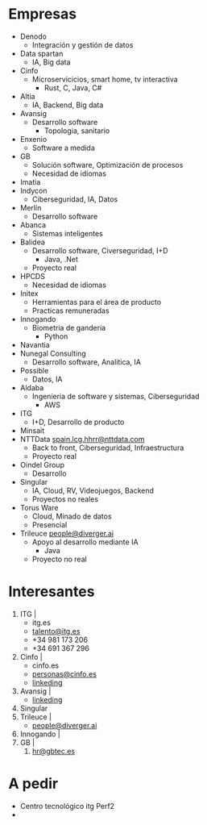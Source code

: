 # Empresas
- Denodo
	- Integración y gestión de datos
- Data spartan
	- IA, Big data
- Cinfo
	- Microservicicios, smart home, tv interactiva
		- Rust, C, Java, C#
- Altia
	- IA, Backend, Big data
- Avansig
	- Desarrollo software
		- Topologia, sanitario
- Enxenio
	- Software a medida
- GB
	- Solución software, Optimización de procesos
	- Necesidad de idiomas
- Imatia
- Indycon
	- Ciberseguridad, IA, Datos
- Merlín
	- Desarrollo software
- Abanca
	- Sistemas inteligentes
- Balidea
	- Desarrollo software, Civerseguridad, I+D
		- Java, .Net
	- Proyecto real
- HPCDS
	- Necesidad de idiomas
- Initex
	- Herramientas para el área de producto
	- Practicas remuneradas
- Innogando
	- Biometria de ganderia
		- Python
- Navantia
- Nunegal Consulting
	- Desarrollo software, Analitica, IA
- Possible
	- Datos, IA
- Aldaba
	- Ingenieria de software y sistemas, Ciberseguridad
		- AWS
- ITG
	- I+D, Desarrollo de producto
- Minsait
- NTTData  spain.lcg.hhrr@nttdata.com
	- Back to front, Ciberseguridad, Infraestructura
	- Proyecto real
- Oindel Group
	- Desarrollo
- Singular
	- IA, Cloud, RV, Videojuegos, Backend
	- Proyectos no reales
- Torus Ware
	- Cloud, Minado de datos
	- Presencial
- Trileuce  people@diverger.ai
	- Apoyo al desarrollo mediante IA
		- Java
	- Proyecto no real

# Interesantes
1. ITG |
	- itg.es
	- talento@itg.es
	- +34 981 173 206
	- +34 691 367 296
2. Cinfo |
	- cinfo.es
	- personas@cinfo.es
	- [linkeding](https://www.linkedin.com/company/cinfotv/)
3. Avansig |
	- [linkeding](https://www.linkedin.com/company/avansig/)
4. Singular 
5. Trileuce |
	- people@diverger.ai
6. Innogando |
7. GB |
	1. hr@gbtec.es

# A pedir
- Centro tecnológico itg Perf2
- 